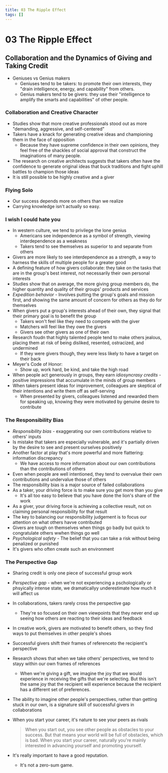 ```yaml
---
title: 03 The Ripple Effect
tags: []
---
```


# 03 The Ripple Effect

## Collaboration and the Dynamics of Giving and Taking Credit

- Geniuses vs Genius makers
  - Geniuses tend to be takers: to promote their own interests, they "drain intelligence, energy, and capability" from others.
  - Genius makers tend to be givers: they use their "intelligence to amplify the smarts and capabilities" of other people.

### Collaboration and Creative Character

- Studies show that more creative professionals stood out as more "demanding, aggressive, and self-centered"
- Takers have a knack for generating creative ideas and championing them in the face of opposition
  - Because they have supreme confidence in their own opinions, they feel free of the shackles of social approval that construct the imaginations of many people.
- The research on creative architects suggests that takers often have the confidence to generate original ideas that buck traditions and fight uphill battles to champion those ideas
- It is still possible to be highly creative and a giver

### Flying Solo

- Our success depends more on others than we realize
- Carrying knowledge isn't actually so easy.

### I wish I could hate you

- In western culture, we tend to privilege the lone genius
  - Americans see independence as a symbol of strength, viewing interdependence as a weakness
  - Takers tend to see themselves as superior to and separate from others
- Givers are more likely to see interdependence as a strength, a way to harness the skills of multiple people for a greater good
- A defining feature of how givers collaborate: they take on the tasks that are in the group's best interest, not necessarily their own personal interests
- Studies show that on average, the more giving group members do, the higher quantity and quality of their groups' products and services
- _Expedition behavior_ - Involves putting the group's goals and mission first, and showing the same amount of concern for others as they do for themselves
- When givers put a group's interests ahead of their own, they signal that their primary goal is to benefit the group
  - Takers won't feel like they need to compete with the giver
  - Matchers will feel like they owe the givers
  - Givers see other givers as one of their own
- Research foudn that highly talented people tend to make others jealous, placing them at risk of being disliked, resented, ostracized, and undermined
  - If they were givers though, they were less likely to have a target on their back
- Meyer's Code of Honor:
  - Show up, work hard, be kind, and take the high road
- When people act generously in groups, they earn _idiosyncrasy credits_ - positive impressions that accumulate in the minds of group members
- When takers present ideas for improvement, colleagues are skeptical of their intentions and write them off as self-serving
  - When presented by givers, colleagues listened and rewarded them for speaking up, knowing they were motivated by genuine desire to contribute

### The Responsibility Bias

- _Responsibility bias_ - exaggerating our own contributions relative to others' inputs
- Is mistake that takers are especially vulnerable, and it's partially driven by the desire to see and present ourselves positively
- Another factor at play that's more powerful and more flattering: information discrepancy
  - We have access to more information about our own contributions than the contributions of others
- Even when people are well intentioned, they tend to overvalue their own contributions and undervalue those of others
- The responsibility bias is a major source of failed collaborations
- As a taker, your driving force is to make sure you get more than you give
  - It's all too easy to believe that you have done the lion's share of the work
- As a giver, your driving force is achieving a collective result, not on claiming personal responsibility for that result
- The key to balancing our responsibility judgement is to focus our attention on what others havve contributed
- Givers are tough on themselves when things go badly but quick to congratulate others wwhen things go well
- _Psychological safety_ - The belief that you can take a risk without being penalized or punished
- It's givers who often create such an environment

### The Perspective Gap

- Sharing credit is only one piece of successful group work
- _Perspective gap_ - when we're not experiencing a pschologically or phsyically intense state, we dramaticallyy underestimate how much it will affect us
- In collaborations, takers rarely cross the perspective gap
  - They're so focused on their own viewpoints that they never end up seeing how others are reacting to their ideas and feedback
- In creative work, givers are motivated to benefit others, so they find ways to put themselves in other people's shoes
- Successful givers shift their frames of referenceto the recipient's perspective
- Research shows that when we take others' perspectives, we tend to stayy within our own frames of references
  - When we're giving a gift, we imagine the joy that we would experience in receiving the gifts that we're selecting. But this isn't the same joy that the recipient will experience because the recipient has a different set of preferences.
- The ability to imagine other people's perspectives, rather than getting stuck in our own, is a signature skill of successful givers in collaborations
- When you start your career, it's nature to see your peers as rivals
  
  > When you start out, you see other people as obstacles to your success. But that means your world will be full of obstacles, which is bad. When you start your career, naturally you're mainly interested in advancing yourself and promoting yourself.

- It's really important to have a good reputation.
  - It's not a zero-sum game.
